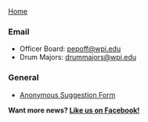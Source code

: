 [Home](Home)

### Email
- Officer Board: [pepoff@wpi.edu](mailto:pepoff@wpi.edu)
- Drum Majors: [drummajors@wpi.edu](mailto:drummajors@wpi.edu)

### General
- [Anonymous Suggestion Form](http://users.wpi.edu/~pepband/index.cgi?page=Suggestion)

**Want more news? [Like us on Facebook!](https://www.facebook.com/WPIPepBand)**
